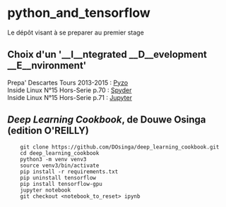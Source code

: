 # python\_and\_tensorflow
Le dépôt visant à se preparer au premier stage

## Choix d'un '__I__ntegrated __D__evelopment __E__nvironment'  
Prepa' Descartes Tours 2013-2015 : [Pyzo](https://pyzo.org/)  
Inside Linux N°15 Hors-Serie p.70 : [Spyder](https://www.spyder-ide.org/)  
Inside Linux N°15 Hors-Serie p.71 : [Jupyter](https://jupyter.org/)  

## _Deep Learning Cookbook_, de Douwe Osinga (edition O'REILLY)  

```
	git clone https://github.com/DOsinga/deep_learning_cookbook.git
	cd deep_learning_cookbook
	python3 -m venv venv3
	source venv3/bin/activate
	pip install -r requirements.txt
	pip uninstall tensorflow
	pip install tensorflow-gpu
	jupyter notebook
	git checkout <notebook_to_reset> ipynb
```

